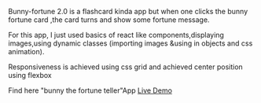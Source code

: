 Bunny-fortune 2.0 is a flashcard kinda app but when one clicks the bunny fortune card ,the card turns and show some fortune message.

For this app, I just used basics of react like components,displaying images,using dynamic classes (importing images &using in objects and css animation).

Responsiveness is achieved using css grid and achieved center position using flexbox

Find here "bunny the fortune teller"App [Live Demo](https://bunny-d-fortune.netlify.app)
